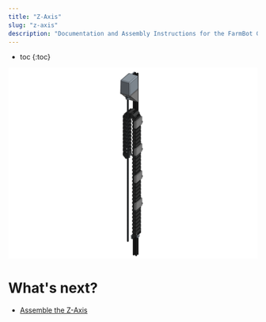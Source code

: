 ```yaml
---
title: "Z-Axis"
slug: "z-axis"
description: "Documentation and Assembly Instructions for the FarmBot Genesis Z-Axis"
---
```


* toc
{:toc}


![z-axis.png](_images/z-axis.png)


# What's next?

 * [Assemble the Z-Axis](z-axis/assemble-the-z-axis.md)
